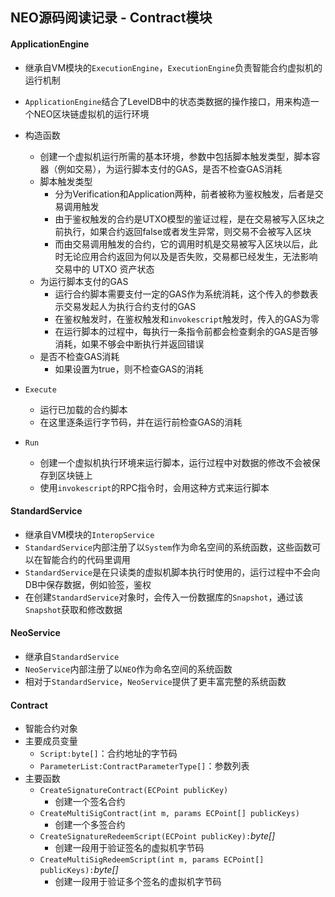 ## NEO源码阅读记录 - Contract模块
#### ApplicationEngine
* 继承自VM模块的`ExecutionEngine`，`ExecutionEngine`负责智能合约虚拟机的运行机制
* `ApplicationEngine`结合了LevelDB中的状态类数据的操作接口，用来构造一个NEO区块链虚拟机的运行环境

* 构造函数
  * 创建一个虚拟机运行所需的基本环境，参数中包括脚本触发类型，脚本容器（例如交易），为运行脚本支付的GAS，是否不检查GAS消耗
  * 脚本触发类型
    * 分为Verification和Application两种，前者被称为鉴权触发，后者是交易调用触发
    * 由于鉴权触发的合约是UTXO模型的鉴证过程，是在交易被写入区块之前执行，如果合约返回false或者发生异常，则交易不会被写入区块
    * 而由交易调用触发的合约，它的调用时机是交易被写入区块以后，此时无论应用合约返回为何以及是否失败，交易都已经发生，无法影响交易中的 UTXO 资产状态
  * 为运行脚本支付的GAS
    * 运行合约脚本需要支付一定的GAS作为系统消耗，这个传入的参数表示交易发起人为执行合约支付的GAS
    * 在鉴权触发时，在鉴权触发和`invokescript`触发时，传入的GAS为零
    * 在运行脚本的过程中，每执行一条指令前都会检查剩余的GAS是否够消耗，如果不够会中断执行并返回错误
  * 是否不检查GAS消耗
    * 如果设置为true，则不检查GAS的消耗
* `Execute`
  * 运行已加载的合约脚本
  * 在这里逐条运行字节码，并在运行前检查GAS的消耗
* `Run`
  * 创建一个虚拟机执行环境来运行脚本，运行过程中对数据的修改不会被保存到区块链上
  * 使用`invokescript`的RPC指令时，会用这种方式来运行脚本
 
#### StandardService
* 继承自VM模块的`InteropService`
* `StandardService`内部注册了以`System`作为命名空间的系统函数，这些函数可以在智能合约的代码里调用
* `StandardService`是在只读类的虚拟机脚本执行时使用的，运行过程中不会向DB中保存数据，例如验签，鉴权
* 在创建`StandardService`对象时，会传入一份数据库的`Snapshot`，通过该`Snapshot`获取和修改数据

#### NeoService
* 继承自`StandardService`
* `NeoService`内部注册了以`NEO`作为命名空间的系统函数
* 相对于`StandardService`，`NeoService`提供了更丰富完整的系统函数

#### Contract
* 智能合约对象
* 主要成员变量
  * `Script:byte[]`：合约地址的字节码
  * `ParameterList:ContractParameterType[]`：参数列表
* 主要函数
  * `CreateSignatureContract(ECPoint publicKey)`
    * 创建一个签名合约
  * `CreateMultiSigContract(int m, params ECPoint[] publicKeys)`
    * 创建一个多签合约
  * `CreateSignatureRedeemScript(ECPoint publicKey):`*byte[]*
    * 创建一段用于验证签名的虚拟机字节码
  * `CreateMultiSigRedeemScript(int m, params ECPoint[] publicKeys):`*byte[]*
    * 创建一段用于验证多个签名的虚拟机字节码